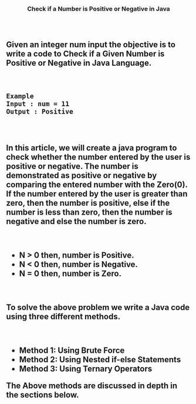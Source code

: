 <h3 align="center">Check if a Number is Positive or Negative in Java<h3/>
<h2><h2/>
<br/>

Given an integer num input the objective is to write a code to Check if a Given Number is Positive or Negative in Java Language.

<br/>

```
Example
Input : num = 11
Output : Positive
```

<br/>
<h2><h2/>
In this article, we will create a java program to check whether the number entered by the user is positive or negative. The number is demonstrated as positive or negative by comparing the entered number with the Zero(0). If the number entered by the user is greater than zero, then the number is positive, else if the number is less than zero, then the number is negative and else the number is zero.

&nbsp;&nbsp;
 *  N > 0 then, number is Positive.
 *  N < 0 then, number is Negative.
 *  N = 0 then, number is Zero.

&nbsp;&nbsp;

To solve the above problem we write a Java code using three different methods.

&nbsp;&nbsp;

 *  Method 1: Using Brute Force
 *  Method 2: Using Nested if-else Statements
 *  Method 3: Using Ternary Operators
&nbsp;&nbsp;

The Above methods are discussed in depth in the sections below.


